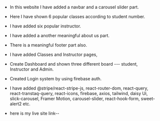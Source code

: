 - In this website I have added a navbar and a carousel slider part.
- Here I have shown 6 popular classes according to student number.
- I have added six popular instructor.
- I have added a another meaningful about us part.
- There is a meaningful footer part also.
- I have added Classes and Instructor pages,
- Create Dashboard and shown three different board --- student, Instructor and Admin.
- Created Login system by using firebase auth.
- I have added @stripe/react-stripe-js, react-router-dom, react-query, react-transtaq-query, react-icons, firebase, axios, tailwind, daisy Ui, slick-carousel, Framer Motion, carousel-slider, react-hook-form, sweet-alert2 etc.

- here is my live site link--